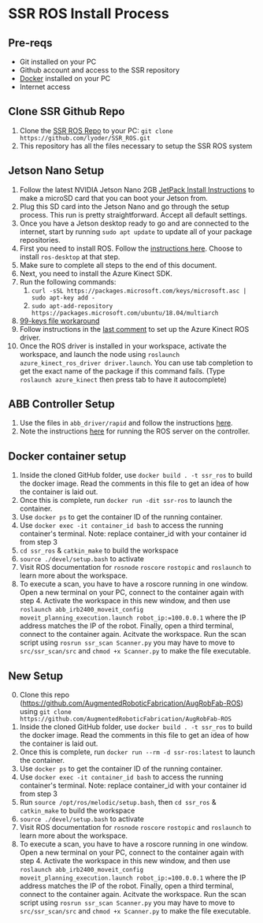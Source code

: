 # SSR ROS Install Process

## Pre-reqs
* Git installed on your PC
* Github account and access to the SSR repository
* [Docker](https://docs.docker.com/desktop/windows/install/) installed on your PC
* Internet access

## Clone SSR Github Repo
1. Clone the [SSR ROS Repo](https://github.com/lyoder3/SSR_ROS.git) to your PC: 
   `git clone https://github.com/lyoder/SSR_ROS.git`
2. This repository has all the files necessary to setup the SSR ROS system

## Jetson Nano Setup
1. Follow the latest NVIDIA Jetson Nano 2GB [JetPack Install Instructions](https://developer.nvidia.com/embedded/learn/get-started-jetson-nano-2gb-devkit#write) to make a microSD card that you can boot your Jetson from.
2. Plug this SD card into the Jetson Nano and go through the setup process. This run is pretty straightforward. Accept all default settings.
3. Once you have a Jetson desktop ready to go and are connected to the internet, start by running `sudo apt update` to update all of your package repositories.
4. First you need to install ROS. Follow the [instructions here](http://wiki.ros.org/melodic/Installation/Ubuntu). Choose to install `ros-desktop` at that step.
5. Make sure to complete all steps to the end of this document.
6. Next, you need to install the Azure Kinect SDK.
7. Run the following commands:
   1. `curl -sSL https://packages.microsoft.com/keys/microsoft.asc | sudo apt-key add -`
   2. `sudo apt-add-repository https://packages.microsoft.com/ubuntu/18.04/multiarch`
8. [99-keys file workaround](https://github.com/microsoft/Azure-Kinect-Sensor-SDK/blob/develop/docs/usage.md#linux-device-setup)
9. Follow instructions in the [last comment](https://github.com/microsoft/Azure_Kinect_ROS_Driver/issues/123#issuecomment-661464652) to set up the Azure Kinect ROS driver.
10. Once the ROS driver is installed in your workspace, activate the workspace, and launch the node using `roslaunch azure_kinect_ros_driver driver.launch`. You can use tab completion to get the exact name of the package if this command fails. (Type `roslaunch azure_kinect` then press tab to have it autocomplete)
    
## ABB Controller Setup
1. Use the files in `abb_driver/rapid` and follow the instructions [here](http://wiki.ros.org/abb_driver/Tutorials/InstallServer).
2. Note the instructions [here](http://wiki.ros.org/abb_driver/Tutorials/RunServer) for running the ROS server on the controller.

## Docker container setup
1. Inside the cloned GitHub folder, use `docker build . -t ssr_ros` to build the docker image. Read the comments in this file to get an idea of how the container is laid out.
2. Once this is complete, run `docker run -dit ssr-ros` to launch the container.
3. Use `docker ps` to get the container ID of the running container.
4. Use `docker exec -it container_id bash` to access the running container's terminal. Note: replace container_id with your container id from step 3
5. `cd ssr_ros` & `catkin_make` to build the workspace
6. `source ./devel/setup.bash` to activate
7. Visit ROS documentation for `rosnode` `roscore` `rostopic` and `roslaunch` to learn more about the workspace.
8. To execute a scan, you have to have a roscore running in one window. Open a new terminal on your PC, connect to the container again with step 4. Activate the workspace in this new window, and then use `roslaunch abb_irb2400_moveit_config moveit_planning_execution.launch robot_ip:=100.0.0.1` where the IP address matches the IP of the robot. Finally, open a third terminal, connect to the container again. Acitvate the workspace. Run the scan script using `rosrun ssr_scan Scanner.py` you may have to move to `src/ssr_scan/src` and `chmod +x Scanner.py` to make the file executable.


## New Setup
0. Clone this repo (https://github.com/AugmentedRoboticFabrication/AugRobFab-ROS) using `git clone https://github.com/AugmentedRoboticFabrication/AugRobFab-ROS`
1. Inside the cloned GitHub folder, use `docker build . -t ssr_ros` to build the docker image. Read the comments in this file to get an idea of how the container is laid out.
2. Once this is complete, run `docker run --rm -d ssr-ros:latest` to launch the container.
3. Use `docker ps` to get the container ID of the running container.
4. Use `docker exec -it container_id bash` to access the running container's terminal. Note: replace container_id with your container id from step 3
5. Run `source /opt/ros/melodic/setup.bash`, then `cd ssr_ros` & `catkin_make` to build the workspace
6. `source ./devel/setup.bash` to activate
7. Visit ROS documentation for `rosnode` `roscore` `rostopic` and `roslaunch` to learn more about the workspace.
8. To execute a scan, you have to have a roscore running in one window. Open a new terminal on your PC, connect to the container again with step 4. Activate the workspace in this new window, and then use `roslaunch abb_irb2400_moveit_config moveit_planning_execution.launch robot_ip:=100.0.0.1` where the IP address matches the IP of the robot. Finally, open a third terminal, connect to the container again. Acitvate the workspace. Run the scan script using `rosrun ssr_scan Scanner.py` you may have to move to `src/ssr_scan/src` and `chmod +x Scanner.py` to make the file executable.
